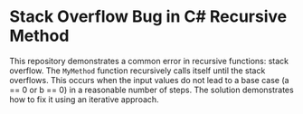 # Stack Overflow Bug in C# Recursive Method

This repository demonstrates a common error in recursive functions: stack overflow. The `MyMethod` function recursively calls itself until the stack overflows. This occurs when the input values do not lead to a base case (a == 0 or b == 0) in a reasonable number of steps. The solution demonstrates how to fix it using an iterative approach.